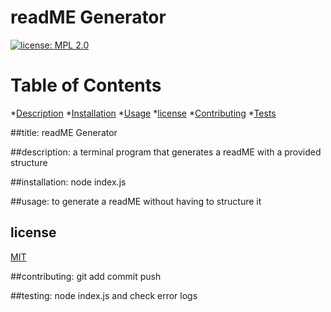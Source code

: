 # readME Generator
  [![license: MPL 2.0](https://img.shields.io/badge/license-MPL_2.0-brightgreen.svg)](https://opensource.org/licenses/MPL-2.0)
  # Table of Contents
  *[Description](#description)
  *[Installation](#installation)
  *[Usage](#usage)
  *[license](#license)
  *[Contributing](#contributing)
  *[Tests](#tests)

  
  ##title:
  readME Generator

  ##description:
  a terminal program that generates a readME with a provided structure
 
  ##installation:
  node index.js
 
  ##usage:
  to generate a readME without having to structure it 

  ## license
[MIT](#license)

  ##contributing:
  git add commit push

  ##testing:
  node index.js and check error logs
